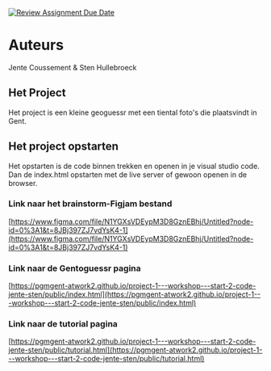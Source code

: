 [![Review Assignment Due Date](https://classroom.github.com/assets/deadline-readme-button-24ddc0f5d75046c5622901739e7c5dd533143b0c8e959d652212380cedb1ea36.svg)](https://classroom.github.com/a/XiFIQTfY)

# Auteurs

Jente Coussement & Sten Hullebroeck

## Het Project

Het project is een kleine geoguessr met een tiental foto's die plaatsvindt in Gent.

## Het project opstarten

Het opstarten is de code binnen trekken en openen in je visual studio code.
Dan de index.html opstarten met de live server of gewoon openen in de browser.

### Link naar het brainstorm-Figjam bestand

[https://www.figma.com/file/N1YGXsVDEypM3D8GznEBhj/Untitled?node-id=0%3A1&t=8JBj397ZJ7vdYsK4-1](https://www.figma.com/file/N1YGXsVDEypM3D8GznEBhj/Untitled?node-id=0%3A1&t=8JBj397ZJ7vdYsK4-1)

### Link naar de Gentoguessr pagina

[https://pgmgent-atwork2.github.io/project-1---workshop---start-2-code-jente-sten/public/index.html](https://pgmgent-atwork2.github.io/project-1---workshop---start-2-code-jente-sten/public/index.html)

### Link naar de tutorial pagina

[https://pgmgent-atwork2.github.io/project-1---workshop---start-2-code-jente-sten/public/tutorial.html](https://pgmgent-atwork2.github.io/project-1---workshop---start-2-code-jente-sten/public/tutorial.html)
